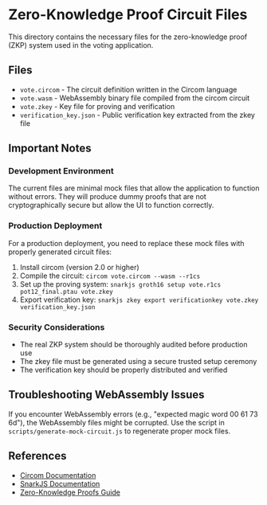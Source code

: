 # Zero-Knowledge Proof Circuit Files

This directory contains the necessary files for the zero-knowledge proof (ZKP) system used in the voting application.

## Files

- `vote.circom` - The circuit definition written in the Circom language
- `vote.wasm` - WebAssembly binary file compiled from the circom circuit
- `vote.zkey` - Key file for proving and verification
- `verification_key.json` - Public verification key extracted from the zkey file

## Important Notes

### Development Environment

The current files are minimal mock files that allow the application to function without errors. They will produce dummy proofs that are not cryptographically secure but allow the UI to function correctly.

### Production Deployment

For a production deployment, you need to replace these mock files with properly generated circuit files:

1. Install circom (version 2.0 or higher)
2. Compile the circuit: `circom vote.circom --wasm --r1cs`
3. Set up the proving system: `snarkjs groth16 setup vote.r1cs pot12_final.ptau vote.zkey`
4. Export verification key: `snarkjs zkey export verificationkey vote.zkey verification_key.json`

### Security Considerations

- The real ZKP system should be thoroughly audited before production use
- The zkey file must be generated using a secure trusted setup ceremony
- The verification key should be properly distributed and verified

## Troubleshooting WebAssembly Issues

If you encounter WebAssembly errors (e.g., "expected magic word 00 61 73 6d"), the WebAssembly files might be corrupted. Use the script in `scripts/generate-mock-circuit.js` to regenerate proper mock files.

## References

- [Circom Documentation](https://docs.circom.io/)
- [SnarkJS Documentation](https://github.com/iden3/snarkjs)
- [Zero-Knowledge Proofs Guide](https://zkp.science/)
